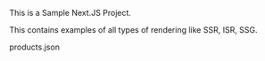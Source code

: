 This is a Sample Next.JS Project.

This contains examples of all types of rendering like SSR, ISR, SSG.

products.json
